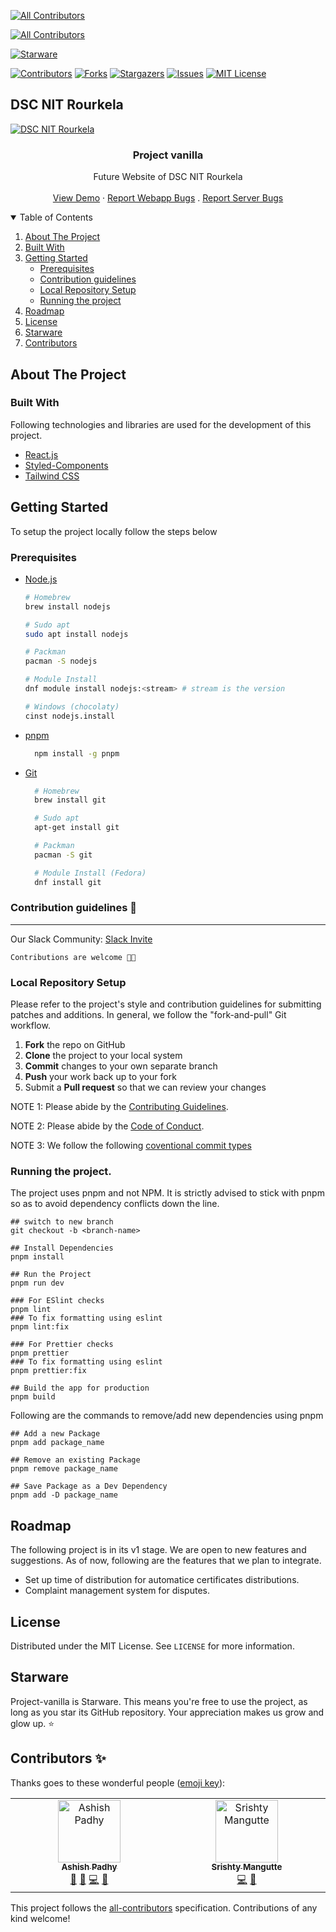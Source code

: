 <!-- ALL-CONTRIBUTORS-BADGE:START - Do not remove or modify this section -->

[![All Contributors](https://img.shields.io/badge/all_contributors-2-orange.svg?style=flat-square)](#contributors-)

<!-- ALL-CONTRIBUTORS-BADGE:END -->

[![All Contributors](https://img.shields.io/badge/all_contributors-4-orange.svg?style=flat-square)](#contributors-)

<!-- ALL-CONTRIBUTORS-BADGE:END -->

[![Starware](https://img.shields.io/badge/Starware-⭐-black?labelColor=f9b00d)](https://github.com/zepfietje/starware)

<!-- PROJECT SHIELDS -->

[![Contributors][contributors-shield]][contributors-url]
[![Forks][forks-shield]][forks-url]
[![Stargazers][stars-shield]][stars-url]
[![Issues][issues-shield]][issues-url]
[![MIT License][license-shield]][license-url]

## DSC NIT Rourkela

[![DSC NIT Rourkela][dsc-nitrourkela]](https://dscnitrourkela.org)

  <h3 align="center">Project vanilla</h3>

  <p align="center">
    Future Website of DSC NIT Rourkela
    <br />
    <br />
    <a href="https://www.google.com">View Demo</a>
    ·
    <a href="https://github.com/dscnitrourkela/project-vanilla/issues">Report Webapp Bugs</a>
    .
    <a href="https://github.com/dscnitrourkela/project-vanilla/issues">Report Server Bugs</a>
  </p>
</p>

<!-- TABLE OF CONTENTS -->
<details open="open">
  <summary>Table of Contents</summary>
  <ol>
    <li>
      <a href="#about-the-project">About The Project</a>
      <ul>
      </ul>
        <li><a href="#built-with">Built With</a></li>
        <!-- <li><a href="#configuration">Configuration</a></li> -->
    </li>
    <li>
      <a href="#getting-started">Getting Started</a>
      <ul>
        <li><a href="#prerequisites">Prerequisites</a></li>
        <li><a href="#contribution-guidelines-">Contribution guidelines</a></li>
        <li><a href="#local-repository-setup">Local Repository Setup</a></li>
        <li><a href="#running-the-project">Running the project</a></li>
      </ul>
    </li>
    <li><a href="#roadmap">Roadmap</a></li>
    <li><a href="#license">License</a></li>
    <li><a href="#starware">Starware</a></li>
    <li><a href="#contributors">Contributors</a></li>
  </ol>
</details>

## About The Project

### Built With

Following technologies and libraries are used for the development of this
project.

- [React.js](https://react.dev/)
- [Styled-Components](https://styled-components.com/)
- [Tailwind CSS](https://tailwindcss.com/)

<!-- GETTING STARTED -->

## Getting Started

To setup the project locally follow the steps below

### Prerequisites

- [Node.js](https://nodejs.org/en/download/)

  ```sh
  # Homebrew
  brew install nodejs

  # Sudo apt
  sudo apt install nodejs

  # Packman
  pacman -S nodejs

  # Module Install
  dnf module install nodejs:<stream> # stream is the version

  # Windows (chocolaty)
  cinst nodejs.install

  ```

- [pnpm](https://classic.pnpmpkg.com/en/docs/install/)

  ```sh
    npm install -g pnpm
  ```

- [Git](https://git-scm.com/downloads)

  ```sh
    # Homebrew
    brew install git

    # Sudo apt
    apt-get install git

    # Packman
    pacman -S git

    # Module Install (Fedora)
    dnf install git

  ```

### Contribution guidelines 🎃

---

Our Slack Community: [Slack Invite](http://bit.ly/NITRDevs) <br>

`Contributions are welcome 🎉🎉`

### Local Repository Setup

Please refer to the project's style and contribution guidelines for submitting patches and additions. In general, we follow the "fork-and-pull" Git workflow.

1.  **Fork** the repo on GitHub
2.  **Clone** the project to your local system
3.  **Commit** changes to your own separate branch
4.  **Push** your work back up to your fork
5.  Submit a **Pull request** so that we can review your changes

NOTE 1: Please abide by the [Contributing Guidelines](https://github.com/dscnitrourkela/project-vanilla/blob/main/CONTRIBUTING.md).

NOTE 2: Please abide by the [Code of Conduct](https://github.com/dscnitrourkela/project-vanilla/blob/main/CODE_OF_CONDUCT.md).

NOTE 3: We follow the following [coventional commit types](https://github.com/pvdlg/conventional-commit-types)

### Running the project.

The project uses pnpm and not NPM. It is strictly advised to stick with pnpm so as to avoid dependency conflicts down the line.

```
## switch to new branch
git checkout -b <branch-name>

## Install Dependencies
pnpm install

## Run the Project
pnpm run dev

### For ESlint checks
pnpm lint
### To fix formatting using eslint
pnpm lint:fix

### For Prettier checks
pnpm prettier
### To fix formatting using eslint
pnpm prettier:fix

## Build the app for production
pnpm build

```

Following are the commands to remove/add new dependencies using pnpm

```
## Add a new Package
pnpm add package_name

## Remove an existing Package
pnpm remove package_name

## Save Package as a Dev Dependency
pnpm add -D package_name
```

## Roadmap

The following project is in its v1 stage. We are open to new features and suggestions. As of now, following are the features that we plan to integrate.

- Set up time of distribution for automatice certificates distributions.
- Complaint management system for disputes.

## License

Distributed under the MIT License. See `LICENSE` for more information.

## Starware

Project-vanilla is Starware.
This means you're free to use the project, as long as you star its GitHub repository.
Your appreciation makes us grow and glow up. ⭐

## Contributors ✨

Thanks goes to these wonderful people ([emoji key](https://allcontributors.org/docs/en/emoji-key)):

<!-- ALL-CONTRIBUTORS-LIST:START - Do not remove or modify this section -->
<!-- prettier-ignore-start -->
<!-- markdownlint-disable -->
<table>
  <tbody>
    <tr>
      <td align="center" valign="top" width="14.28%"><a href="http://ashishpadhy.live"><img src="https://avatars.githubusercontent.com/u/100484401?v=4?s=100" width="100px;" alt="Ashish Padhy"/><br /><sub><b>Ashish Padhy</b></sub></a><br /><a href="#maintenance-Shurtu-gal" title="Maintenance">🚧</a> <a href="https://github.com/dscnitrourkela/project-vanilla/pulls?q=is%3Apr+reviewed-by%3AShurtu-gal" title="Reviewed Pull Requests">👀</a> <a href="https://github.com/dscnitrourkela/project-vanilla/commits?author=Shurtu-gal" title="Code">💻</a> <a href="#ideas-Shurtu-gal" title="Ideas, Planning, & Feedback">🤔</a></td>
      <td align="center" valign="top" width="14.28%"><a href="https://linktr.ee/m_srishty"><img src="https://avatars.githubusercontent.com/u/68679980?v=4?s=100" width="100px;" alt="Srishty Mangutte"/><br /><sub><b>Srishty Mangutte</b></sub></a><br /><a href="https://github.com/dscnitrourkela/project-vanilla/commits?author=Srish-ty" title="Code">💻</a> <a href="#ideas-Srish-ty" title="Ideas, Planning, & Feedback">🤔</a></td>
    </tr>
  </tbody>
</table>

<!-- markdownlint-restore -->
<!-- prettier-ignore-end -->

<!-- ALL-CONTRIBUTORS-LIST:END -->

This project follows the [all-contributors](https://github.com/all-contributors/all-contributors) specification. Contributions of any kind welcome!

<!-- MARKDOWN LINKS & IMAGES -->
<!-- https://www.markdownguide.org/basic-syntax/#reference-style-links -->

[contributors-shield]: https://img.shields.io/github/contributors/dscnitrourkela/project-vanilla?style=for-the-badge
[contributors-url]: https://github.com/dscnitrourkela/project-vanilla/graphs/contributors
[forks-shield]: https://img.shields.io/github/forks/dscnitrourkela/project-vanilla?style=for-the-badge
[forks-url]: https://github.com/dscnitrourkela/project-vanilla/network/members
[stars-shield]: https://img.shields.io/github/stars/dscnitrourkela/project-vanilla?style=for-the-badge
[stars-url]: https://github.com/dscnitrourkela/project-vanilla/stargazers
[issues-shield]: https://img.shields.io/github/issues/dscnitrourkela/project-vanilla?style=for-the-badge
[issues-url]: https://github.com/dscnitrourkela/project-vanilla/issues
[license-shield]: https://img.shields.io/github/license/dscnitrourkela/project-vanilla?style=for-the-badge
[license-url]: https://github.com/dscnitrourkela/project-vanilla/blob/main/LICENSE
[dsc-nitrourkela]: images/RepoCover.png
